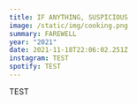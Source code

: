 ```yaml
---
title: IF ANYTHING, SUSPICIOUS
image: /static/img/cooking.png
summary: FAREWELL
year: "2021"
date: 2021-11-18T22:06:02.251Z
instagram: TEST
spotify: TEST
---
```

TEST